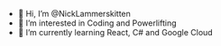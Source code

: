 - 👋 Hi, I’m @NickLammerskitten
- 👀 I’m interested in Coding and Powerlifting
- 🌱 I’m currently learning React, C# and Google Cloud
